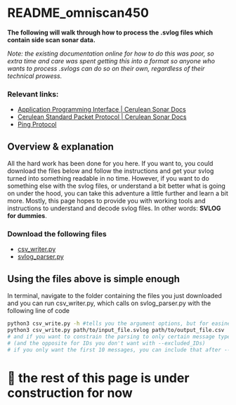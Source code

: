 # README_omniscan450
**The following will walk through how to process the .svlog files which contain side scan sonar data.**

*Note: the existing documentation online for how to do this was poor, so extra time and care was spent getting this into a format so anyone who wants to process .svlogs can do so on their own, regardless of their technical prowess.*

### Relevant links:

- [Application Programming Interface | Cerulean Sonar Docs](https://docs.ceruleansonar.com/c/omniscan-450/application-programming-interface)
- [Cerulean Standard Packet Protocol | Cerulean Sonar Docs](https://docs.ceruleansonar.com/c/cerulean-ping-protocol)
- [Ping Protocol](https://docs.bluerobotics.com/ping-protocol/)

## Overview & explanation

All the hard work has been done for you here. If you want to, you could download the files below and follow the instructions and get your svlog turned into something readable in no time. However, if you want to do something else with the svlog files, or understand a bit better what is going on under the hood, you can take this adventure a little further and learn a bit more. Mostly, this page hopes to provide you with working tools and instructions to understand and decode svlog files. In other words: **SVLOG for dummies**. 

### Download the following files
- [csv_writer.py](csv_writer.py)
- [svlog_parser.py](svlog_parser.py)

## Using the files above is simple enough
In terminal, navigate to the folder containing the files you just downloaded and you can run csv_writer.py, which calls on svlog_parser.py with the following line of code

```bash
python3 csv_write.py -h #tells you the argument options, but for easiness sake I'll give you a full example
python3 csv_write.py path/to/input_file.svlog path/to/output_file.csv
# and if you want to constrain the parsing to only certain message types (2, 10, 2198 are the desirable ones it turns out) then you can do that with --included_IDs
# (and the opposite for IDs you don't want with --excluded_IDs)
# if you only want the first 10 messages, you can include that after --max_packets
```


# :construction: the rest of this page is under construction for now
